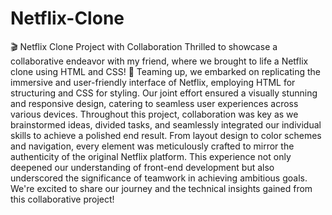 # Netflix-Clone
 🎬 Netflix Clone Project with Collaboration  Thrilled to showcase a collaborative endeavor with my friend, where we brought to life a Netflix clone using HTML and CSS! 🚀  Teaming up, we embarked on replicating the immersive and user-friendly interface of Netflix, employing HTML for structuring and CSS for styling. Our joint effort ensured a visually stunning and responsive design, catering to seamless user experiences across various devices.  Throughout this project, collaboration was key as we brainstormed ideas, divided tasks, and seamlessly integrated our individual skills to achieve a polished end result. From layout design to color schemes and navigation, every element was meticulously crafted to mirror the authenticity of the original Netflix platform.  This experience not only deepened our understanding of front-end development but also underscored the significance of teamwork in achieving ambitious goals. We're excited to share our journey and the technical insights gained from this collaborative project!
